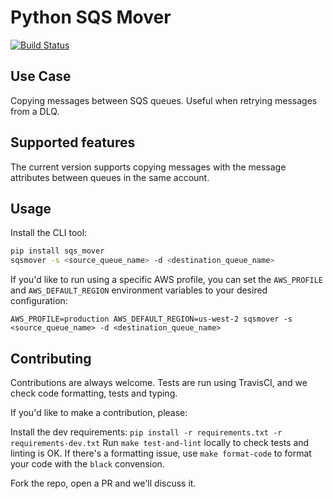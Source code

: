 # Python SQS Mover

[![Build Status](https://travis-ci.org/kobybum/py-sqs-mover.svg?branch=master)](https://travis-ci.org/kobybum/py-sqs-mover)

## Use Case

Copying messages between SQS queues. Useful when retrying messages from a DLQ.

## Supported features

The current version supports copying messages with the message attributes between queues in the same account.

## Usage

Install the CLI tool:

```sh
pip install sqs_mover
sqsmover -s <source_queue_name> -d <destination_queue_name>
```

If you'd like to run using a specific AWS profile, you can set the `AWS_PROFILE` and `AWS_DEFAULT_REGION` environment variables to your desired configuration:
```
AWS_PROFILE=production AWS_DEFAULT_REGION=us-west-2 sqsmover -s <source_queue_name> -d <destination_queue_name>
```

## Contributing

Contributions are always welcome.
Tests are run using TravisCI, and we check code formatting, tests and typing.

If you'd like to make a contribution, please:

Install the dev requirements: `pip install -r requirements.txt -r requirements-dev.txt`
Run `make test-and-lint` locally to check tests and linting is OK.
If there's a formatting issue, use `make format-code` to format your code with the `black` convension.

Fork the repo, open a PR and we'll discuss it.
